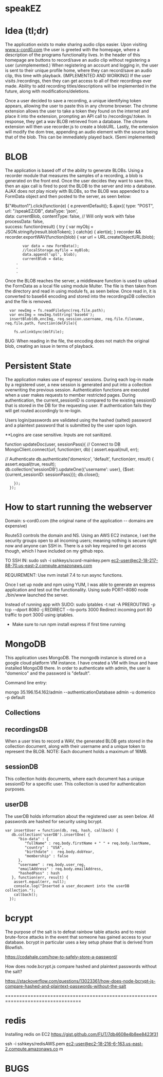 # speakEZ

Idea (tl;dr)
=================================================================================

The application exists to make sharing audio clips easier. Upon visiting www.s-cord0.com the user is greeted with the homepage, where a description of the programs functionality lives.
In the header of this homepage are buttons to record/save an audio clip without registering a user (unimplemented.) When registering an account and logging in, the user is 
sent to their unique profile home, where they can record/save an audio clip, this time with playback. (IMPLEMENTED AND WORKING) If the user visits /recordings, then they can get access to
all of their recordings ever made. Ability to add recording titles/descriptions will be implemented in the future, along with modifications/deletions.

Once a user decided to save a recording, a unique identifying token appears, allowing the user to paste this in any chrome browser. The chrome extension allows the user to take a token they
found on the internet and place it into the extension, prompting an API call to /recordings/:token. In response, they get a wav BLOB retrieved from a database. The chrome extension will
then use recorder.js to create a blobURL. Lastly, the extension will modify the dom tree, appending an audio element with the source being that of the blob. This can be immediately played back.
(Semi implemented)

BLOB
=================================================================================

The application is based off of the ability to generate BLOBs. Using a recorder module that measures the samples of a recording, a blob is generated on the front end. Once the user decides
they want to save this, then an ajax call is fired to post the BLOB to the server and into a database. AJAX does not play nicely with BLOBs, so the BLOB was appended to a FormData 
object and then posted to the server, as seen below:

$("#button1").click(function(e) {
    e.preventDefault();
    $.ajax({
        type: "POST",
        url: "/speakEZ/DB",
        dataType: 'json',   
        data: currentBlob,
        contentType: false,         // Will only work with false
        processData: false,         
        success: function(result) {
          try {
            var myObj = JSON.stringify(result.blobToken);
          } catch(e) {
            alert(e);
                  }
            recorder && recorder.exportWAV(function(blob) {
            var url = URL.createObjectURL(blob);
      
            var data = new FormData();
            //localStorage.myfile = myBlob;
            data.append('upl', blob);
            currentBlob = data;
         .
         .
         .
         
Once the BLOB reaches the server, a middleware function is used to upload the FormData as a local file using module Multer. The file is then taken from the directory and read in using module
fs, as seen below. Once read in, it is converted to base64 encoding and stored into the recordingsDB collection and the file is removed.

      var newImg = fs.readFileSync(req.file.path);
      var encImg = newImg.toString('base64');
      insertBlob(db,encImg, req.session.username, req.file.filename, req.file.path, function(delFile){
        
        fs.unlinkSync(delFile);
        

BUG: When reading in the file, the encoding does not match the original blob, creating an issue in terms of playback. 


Persistent State
=================================================================================

The application makes use of express' sessions. During each log-in made by a registered user, a new session is generated and put into a collection overwriting the previous session.
Authentication functions are executed when a user makes requests to member restricted pages. During authentication, the current_sessionID is compared to the existing sessionID 
that is stored in the DB for the requesting user. If authentication fails they will get routed accordingly to re-login.

Users login/passwords are validated using the hashed (salted) password and a plaintext password that is submitted by the user upon login. 

**Logins are case sensitive. Inputs are not sanitized.

function updateDoc(user, sessionPass){
    // Connect to DB
MongoClient.connect(url, function(err, db) {
  assert.equal(null, err);
  
  // Authenticate
    db.authenticate('domenico', 'default', function(err, result) {
      assert.equal(true, result);
        db.collection('sessionDB').updateOne({'username': user}, {$set: {current_sessionID: sessionPass}});
          db.close();

        });
      });


How to start running the webserver
=================================================================================

Domain: s-cord0.com (the original name of the application -- domains are expensive)

Route53 controls the domain and NS. Using an AWS EC2 instance, I set the security groups open to all incoming users; meaning nothing is secure
right now and anyone can SSH in. There is a ssh key required to get access though, which I have included on my github repo.

TO SSH IN: sudo ssh -i sshkeys/scord-mainkey.pem ec2-user@ec2-18-217-88-70.us-east-2.compute.amazonaws.com

REQUIREMENT: Use nvm install 7.4 to run async functions.

Once I set up node and npm using YUM, I was able to generate an express application and test out the functionality. Using sudo PORT=8080 node ./bin/www launched the server.

Instead of running app with SUDO:
sudo iptables -t nat -A PREROUTING -p tcp --dport 8080 -j REDIRECT --to-ports 3000
Redirect incoming port 80 traffic to port 3000 using iptables.

- Make sure to run npm install express if first time running




MongoDB
=================================================================================

This application uses MongoDB. The mongodb instance is stored on a google cloud platform VM instance. I have created a VM with linux and have installed MongoDB there. In order to authenticate with admin, the user is "domenico" and the password is "default". 

Command line entry:

mongo 35.196.154.162/admin --authenticationDatabase admin -u domenico -p default


Collections 
-------------------------

recordingsDB
----

When a user tries to record a WAV, the generated BLOB gets stored in the collection document, along with their username and a unique token to represent the BLOB. NOTE: Each document holds a maximum of 16MB. 

sessionDB
----

This collection holds documents, where each document has a unique sessionID for a specific user. This collection is used
for authentication purposes. 

userDB
----

The userDB holds information about the registered user as seen below.
All passwords are hashed for security using bcrypt. 

    var insertUser = function(db, req, hash, callback) {
       db.collection('userDB').insertOne( {
          "bio-data" : {
             "fullName" : req.body.firstName + " " + req.body.lastName, 
             "country" : "USA",
             "birthdate" :  req.body.dobYear,
             "membership" : false
          },
          "username" : req.body.user_reg,
          "emailAddress" : req.body.emailAddress,
          "hashedPass" : hash
       }, function(err, result) {
        assert.equal(err, null);
        console.log("Inserted a user_document into the userDB collection.");
        callback();
      });

bcrypt     
=================================================================================
The purpose of the salt is to defeat rainbow table attacks and to resist brute-force attacks in the event that
someone has gained access to your database. bcrypt in particular uses a key setup phase that is derived from Blowfish.

https://codahale.com/how-to-safely-store-a-password/


How does node.bcrypt.js compare hashed and plaintext passwords without the salt?

https://stackoverflow.com/questions/13023361/how-does-node-bcrypt-js-compare-hashed-and-plaintext-passwords-without-the-salt

=================================================================================


redis
=============================
Installing redis on EC2 
https://gist.github.com/FUT/7db4608e4b8ee8423f31


ssh -i sshkeys/redisAWS.pem ec2-user@ec2-18-216-6-163.us-east-2.compute.amazonaws.co
m     


BUGS
=================================================================================
